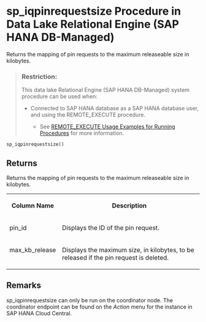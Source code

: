 <!-- loiocd2fbc63744f47b28252976bc905b684 -->

# sp\_iqpinrequestsize Procedure in Data Lake Relational Engine \(SAP HANA DB-Managed\)

Returns the mapping of pin requests to the maximum releaseable size in kilobytes.



> ### Restriction:  
> This data lake Relational Engine \(SAP HANA DB-Managed\) system procedure can be used when:
> 
> -   Connected to SAP HANA database as a SAP HANA database user, and using the REMOTE\_EXECUTE procedure.
> 
>     -   See [REMOTE\_EXECUTE Usage Examples for Running Procedures](remote-execute-usage-examples-for-running-procedures-3e7f86d.md) for more information.



```
sp_iqpinrequestsize()
```



<a name="loiocd2fbc63744f47b28252976bc905b684__section_w2g_zdb_hwb"/>

## Returns

Returns the mapping of pin requests to the maximum releaseable size in kilobytes.


<table>
<tr>
<th valign="top">

Column Name



</th>
<th valign="top">

Description



</th>
</tr>
<tr>
<td valign="top">

pin\_id



</td>
<td valign="top">

Displays the ID of the pin request.



</td>
</tr>
<tr>
<td valign="top">

max\_kb\_release



</td>
<td valign="top">

Displays the maximum size, in kilobytes, to be released if the pin request is deleted.



</td>
</tr>
</table>



<a name="loiocd2fbc63744f47b28252976bc905b684__section_v5t_zdb_hwb"/>

## Remarks

sp\_iqpinrequestsize can only be run on the coordinator node. The coordinator endpoint can be found on the *Action* menu for the instance in SAP HANA Cloud Central.

